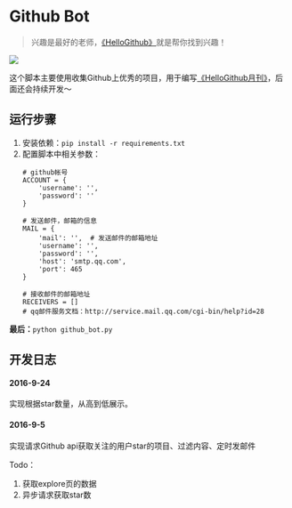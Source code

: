 # Github Bot
>兴趣是最好的老师，[《HelloGithub》](https://github.com/521xueweihan/HelloGithub)就是帮你找到兴趣！

![](https://github.com/521xueweihan/HelloGithub/blob/master/01/img/hello-github.jpg)

这个脚本主要使用收集Github上优秀的项目，用于编写[《HelloGithub月刊》](https://github.com/521xueweihan/HelloGithub)，后面还会持续开发～

## 运行步骤
1. 安装依赖：`pip install -r requirements.txt`
2. 配置脚本中相关参数：
	```
	# github帐号
	ACCOUNT = {
	    'username': '',
	    'password': ''
	}

	# 发送邮件，邮箱的信息
	MAIL = {
	    'mail': '',  # 发送邮件的邮箱地址
	    'username': '',
	    'password': '',
	    'host': 'smtp.qq.com',
	    'port': 465
	}

	# 接收邮件的邮箱地址
	RECEIVERS = []
	# qq邮件服务文档：http://service.mail.qq.com/cgi-bin/help?id=28
	```

**最后：**`python github_bot.py`

## 开发日志
#### 2016-9-24
实现根据star数量，从高到低展示。
#### 2016-9-5
实现请求Github api获取关注的用户star的项目、过滤内容、定时发邮件

Todo：

1. 获取explore页的数据
2. 异步请求获取star数

